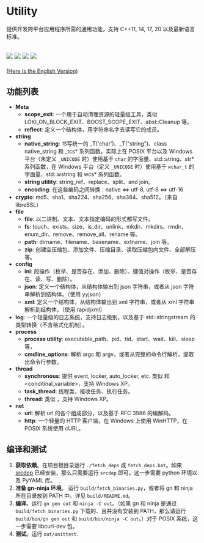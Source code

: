 # Utility
提供开发跨平台应用程序所需的通用功能，支持 C++11, 14, 17, 20 以及最新语言标准。

![](https://github.com/Streamlet/utility/actions/workflows/windows.yml/badge.svg) ![](https://github.com/Streamlet/utility/actions/workflows/winxp.yml/badge.svg) ![](https://github.com/Streamlet/utility/actions/workflows/linux.yml/badge.svg) ![](https://github.com/Streamlet/utility/actions/workflows/macos.yml/badge.svg)
---
[(Here is the English Version)](README.md)

## 功能列表

* **Meta**
  * **scope_exit**: 一个用于自动清理资源的轻量级工具，类似 LOKI_ON_BLOCK_EXIT、BOOST_SCOPE_EXIT、absl::Cleanup 等。
  * **reflect**: 定义一个结构体，用字符串名字去读写它的成员。
* **string**
  * **native_string**: 书写统一的 _T('char')、_T("string")、class native_string 和 _tcs* 系列函数，实际上在 POSIX 平台以及 Windows 平台（未定义 `_UNICODE` 时）使用基于 `char` 的字面量、std::string、str* 系列函数，在 Windows 平台（定义 `_UNICODE` 时）使用基于 `wchar_t` 的字面量、std::wstring 和 wcs* 系列函数。
  * **string utility**: string_ref、replace、split、and join。
  * **encoding**: 在这些编码之间转换：native <=> utf-8, utf-8 <=> utf-16
* **crypto**: md5、sha1、sha224、sha256、sha384、sha512。（来自 libreSSL）
* **file**
  * **file**: 以二进制、文本、文本指定编码的形式都写文件。
  * **fs**: touch、exists、size、is_dir、unlink、mkdir、mkdirs、rmdir、enum_dir、remove、remove_all、rename 等。
  * **path**: dirname、filename、basename、extname、join 等。
  * **zip**: 创建空压缩包、添加文件、压缩目录、读取压缩包内文件、全部解压等。
* **config**
  * **ini**: 段操作（枚举、是否存在、添加、删除）、键值对操作（枚举、是否存在、读、写、删除）。
  * **json**: 定义一个结构体，从结构体输出到 json 字符串，或者从 json 字符串解析到结构体。（使用 yyjson）
  * **xml**: 定义一个结构体，从结构体输出到 xml 字符串，或者从 xml 字符串解析到结构体。（使用 rapidjxml）
* **log**: 一个轻量级的日志系统，支持日志级别，以及基于 std::stringstream 的类型转换（不含格式化机制）。
* **process**
  * **process utility**: executable_path、pid、tid、start、wait、kill、sleep 等，
  * **cmdline_options**: 解析 argc 和 argv，或者从完整的命令行解析，提取出命令行参数。
* **thread**
  * **synchronous**: 提供 event, locker, auto_locker, etc. 类似 <mutex> 和 <conditinal_variable>，支持 Windows XP。
  * **task_thread**: 线程类，接收任务、执行任务。
  * **thread**: 类似 <thread>，支持 Windows XP。
* **net**
  * **url**: 解析 url 的各个组成部分，以及基于 RFC 3986 的编解码。
  * **http**: 一个轻量的 HTTP 客户端，在 Windows 上使用 WinHTTP，在 POSIX 系统使用 cURL。

## 编译和测试

1. **获取依赖**。在项目根目录运行 `./fetch_deps` 或 `fetch_deps.bat`。如果 [srcdep](https://github.com/Streamlet/srcdep) 已经安装，那么只需要运行 `srcdep` 即可。这一步需要 python 环境以及 PyYAML 库。
2. **准备 gn-ninja 环境**。 运行 `build/fetch_binaries.py`，或者将 gn 和 ninja 所在目录放到 PATH 中。详见 `build/README.md`。
3. **编译**。运行 `gn gen out` 和 `ninja -C out`。（如果 gn 和 ninja 是通过 `build/fetch_binaries.py` 下载的、且并没有安装到 PATH，那么请运行 `build/bin/gn gen out` 和 `build/bin/ninja -C out`。）对于 POSIX 系统，这一步需要 libcurl-dev 包。
4. **测试**。运行 `out/unittest`.
